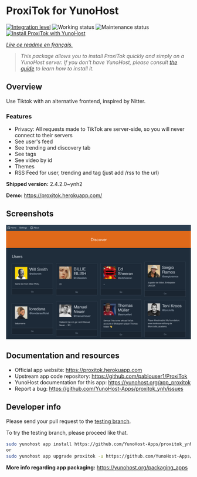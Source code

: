 <!--
N.B.: This README was automatically generated by https://github.com/YunoHost/apps/tree/master/tools/README-generator
It shall NOT be edited by hand.
-->

# ProxiTok for YunoHost

[![Integration level](https://dash.yunohost.org/integration/proxitok.svg)](https://dash.yunohost.org/appci/app/proxitok) ![Working status](https://ci-apps.yunohost.org/ci/badges/proxitok.status.svg) ![Maintenance status](https://ci-apps.yunohost.org/ci/badges/proxitok.maintain.svg)  
[![Install ProxiTok with YunoHost](https://install-app.yunohost.org/install-with-yunohost.svg)](https://install-app.yunohost.org/?app=proxitok)

*[Lire ce readme en français.](./README_fr.md)*

> *This package allows you to install ProxiTok quickly and simply on a YunoHost server.
If you don't have YunoHost, please consult [the guide](https://yunohost.org/#/install) to learn how to install it.*

## Overview

Use Tiktok with an alternative frontend, inspired by Nitter.

### Features

- Privacy: All requests made to TikTok are server-side, so you will never connect to their servers
- See user's feed
- See trending and discovery tab
- See tags
- See video by id
- Themes
- RSS Feed for user, trending and tag (just add /rss to the url)


**Shipped version:** 2.4.2.0~ynh2


**Demo:** https://proxitok.herokuapp.com/

## Screenshots

![Screenshot of ProxiTok](./doc/screenshots/screenshot.png)

## Documentation and resources

* Official app website: <https://proxitok.herokuapp.com>
* Upstream app code repository: <https://github.com/pablouser1/ProxiTok>
* YunoHost documentation for this app: <https://yunohost.org/app_proxitok>
* Report a bug: <https://github.com/YunoHost-Apps/proxitok_ynh/issues>

## Developer info

Please send your pull request to the [testing branch](https://github.com/YunoHost-Apps/proxitok_ynh/tree/testing).

To try the testing branch, please proceed like that.

``` bash
sudo yunohost app install https://github.com/YunoHost-Apps/proxitok_ynh/tree/testing --debug
or
sudo yunohost app upgrade proxitok -u https://github.com/YunoHost-Apps/proxitok_ynh/tree/testing --debug
```

**More info regarding app packaging:** <https://yunohost.org/packaging_apps>
